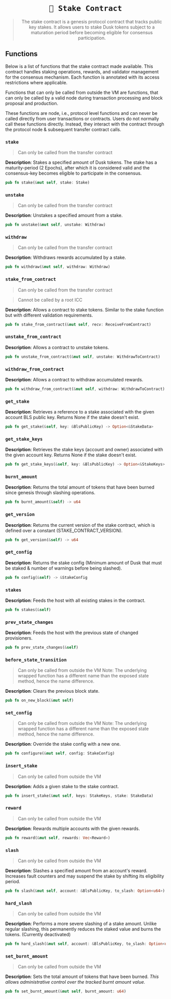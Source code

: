 <div align="center">

# `📜 Stake Contract`

> The stake contract is a genesis protocol contract that tracks public key stakes. It allows users to stake Dusk tokens subject to a maturation period before becoming eligible for consensus participation.
</div>

## Functions

Below is a list of functions that the stake contract made available. This contract handles staking operations, rewards, and validator management for the consensus mechanism. Each function is annotated with its access restrictions where applicable.

Functions that can only be called from outside the VM are functions, that can only be called by a valid node during transaction processing and block proposal and production. 

These functions are node, i.e., protocol level functions and can never be called directly from user transactions or contracts. Users do not normally call these functions directly. Instead, they interact with the contract through the protocol node & subsequent transfer contract calls.

### `stake`

> Can only be called from the transfer contract

**Description**: Stakes a specified amount of Dusk tokens. The stake has a maturity-period (2 Epochs), after which it is considered valid and the consensus-key becomes eligible to participate in the consensus.

```rust
pub fn stake(&mut self, stake: Stake)
```

### `unstake`

> Can only be called from the transfer contract

**Description**: Unstakes a specified amount from a stake.

```rust
pub fn unstake(&mut self, unstake: Withdraw)
```

### `withdraw`

> Can only be called from the transfer contract

**Description**: Withdraws rewards accumulated by a stake.

```rust
pub fn withdraw(&mut self, withdraw: Withdraw)
```

### `stake_from_contract`

> Can only be called from the transfer contract

> Cannot be called by a root ICC

**Description**: Allows a contract to stake tokens. Similar to the stake function but with different validation requirements.

```rust
pub fn stake_from_contract(&mut self, recv: ReceiveFromContract)
```

### `unstake_from_contract`

**Description**: Allows a contract to unstake tokens.

```rust
pub fn unstake_from_contract(&mut self, unstake: WithdrawToContract)
```

### `withdraw_from_contract`

**Description**: Allows a contract to withdraw accumulated rewards.

```rust
pub fn withdraw_from_contract(&mut self, withdraw: WithdrawToContract)
```

### `get_stake`

**Description**: Retrieves a reference to a stake associated with the given account BLS public key. Returns None if the stake doesn't exist.

```rust
pub fn get_stake(&self, key: &BlsPublicKey) -> Option<&StakeData>
```

### `get_stake_keys`

**Description**: Retrieves the stake keys (account and owner) associated with the given account key. Returns None if the stake doesn't exist.

```rust
pub fn get_stake_keys(&self, key: &BlsPublicKey) -> Option<&StakeKeys>
```

### `burnt_amount`

**Description**: Returns the total amount of tokens that have been burned since genesis through slashing operations.

```rust
pub fn burnt_amount(&self) -> u64
```

### `get_version`

**Description**: Returns the current version of the stake contract, which is defined over a constant (STAKE_CONTRACT_VERSION).

```rust
pub fn get_version(&self) -> u64
```
### `get_config`

**Description**: Returns the stake config (Minimum amount of Dusk that must be staked & number of warnings before being slashed).

```rust
pub fn config(&self) -> &StakeConfig
```

### `stakes`

**Description**: Feeds the host with all existing stakes in the contract.

```rust
pub fn stakes(&self)
```

### `prev_state_changes`

**Description**: Feeds the host with the previous state of changed provisioners.

```rust
pub fn prev_state_changes(&self)
```

### `before_state_transition`

> Can only be called from outside the VM
> Note: The underlying wrapped function has a different name than the exposed state method, hence the name difference.

**Description**:  Clears the previous block state.

```rust
pub fn on_new_block(&mut self) 
```

### `set_config`

> Can only be called from outside the VM
> Note: The underlying wrapped function has a different name than the exposed state method, hence the name difference.

**Description**: Override the stake config with a new one.

```rust
pub fn configure(&mut self, config: StakeConfig)
```

### `insert_stake`

> Can only be called from outside the VM

**Description**: Adds a given stake to the stake contract.

```rust
pub fn insert_stake(&mut self, keys: StakeKeys, stake: StakeData)
```

### `reward`

> Can only be called from outside the VM

**Description**: Rewards multiple accounts with the given rewards.

```rust
pub fn reward(&mut self, rewards: Vec<Reward>)
```

### `slash`

> Can only be called from outside the VM

**Description**: Slashes a specified amount from an account's reward. Increases fault counters and may suspend the stake by shifting its eligibility period.

```rust
pub fn slash(&mut self, account: &BlsPublicKey, to_slash: Option<u64>)
```

### `hard_slash`

> Can only be called from outside the VM

**Description**: Performs a more severe slashing of a stake amount. Unlike regular slashing, this permanently reduces the staked value and burns the tokens. (Currently deactivated)

```rust
pub fn hard_slash(&mut self, account: &BlsPublicKey, to_slash: Option<u64>, severity: Option<u8>)
```

### `set_burnt_amount`

> Can only be called from outside the VM

**Description**: Sets the total amount of tokens that have been burned. *This allows administrative control over the tracked burnt amount value.*

```rust
pub fn set_burnt_amount(&mut self, burnt_amount: u64)
```
